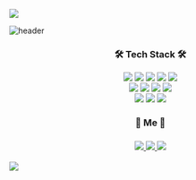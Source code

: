 <a href="https://hits.seeyoufarm.com"><img src="https://hits.seeyoufarm.com/api/count/incr/badge.svg?url=https%3A%2F%2Fgithub.com%2Fsu-bin99&count_bg=%23FFA795&title_bg=%23FF6767&icon=&icon_color=%23E7E7E7&title=hits+%F0%9F%92%9B&edge_flat=false"/></a>

![header](https://capsule-render.vercel.app/api?type=soft&color=auto&height=80&section=header&text=🐰SubinBae🥕&fontSize=40&animation=twinkling)

<h3 align = "center">🛠 Tech Stack 🛠</h3>
<p align="center">
  <img src="https://img.shields.io/badge/Python-3766AB?style=flat-square&logo=Python&logoColor=white"/></a>
  <img src="https://img.shields.io/badge/Java-007396?style=flat-square&logo=Java&logoColor=white"/></a>
  <img src="https://img.shields.io/badge/C-A8B9CC?style=flat-square&logo=C&logoColor=white"/></a>
  <img src="https://img.shields.io/badge/JavaScript-F7DF1E?style=flat-square&logo=JavaScript&logoColor=white"/></a>
  <img src="https://img.shields.io/badge/Kotlin-0095D5?style=flat-square&logo=Kotlin&logoColor=white"/></a>
  <br/>
  <img src="https://img.shields.io/badge/CSS-1572B6?style=flat-square&logo=CSS3&logoColor=white"/></a>
  <img src="https://img.shields.io/badge/HTML5-E34F26?style=flat-square&logo=HTML5&logoColor=white"/></a>
  <img src="https://img.shields.io/badge/React-61DAFB?style=flat-square&logo=React&logoColor=white"/></a>
  <img src="https://img.shields.io/badge/Android-3DDC84?style=flat-square&logo=Android&Studio&logoColor=white"/></a>
  <br/>
  <img src="https://img.shields.io/badge/Firebase-FFCA28?style=flat-square&logo=Firebase&Studio&logoColor=white"/></a>
  <img src="https://img.shields.io/badge/Mysql-4479A1?style=flat-square&logo=Mysql&Studio&logoColor=white"/></a>
  <img src="https://img.shields.io/badge/SQLite-003B57?style=flat-square&logo=SQLite&Studio&logoColor=white"/></a>
</p>
<h3 align = "center">💛 Me 💛<h3/>
<p align="center">
  <a href="https://velog.io/@sukong">
    <img src="https://img.shields.io/badge/Tech%20Blog-11B48A?style=flat-square&logo=Vimeo&logoColor=white&link=https://velog.io/@sukong"/>
  </a>
  <a href="https://www.instagram.com/s0_0_kong/">
    <img src="https://img.shields.io/badge/Instagram-E4405F?style=flat-square&logo=Instagram&logoColor=white&link=https://www.instagram.com/s0_0_kong/"/>
  </a>
  <a href="mailto:sbsoobin@naver.com"><img src="https://img.shields.io/badge/Gmail-d14836?style=flat-square&logo=Gmail&logoColor=white&link=sbsoobin@naver.com"/></a>
</p>

![](https://github-readme-stats.vercel.app/api?username=su-bin99&show_icons=true&theme=buefy)
